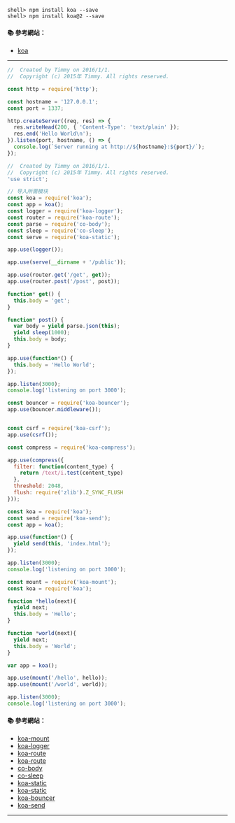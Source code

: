 
```console
shell> npm install koa --save
shell> npm install koa@2 --save
```

#### :books: 參考網站：
- [koa](http://koajs.com/)

---

```js
//  Created by Timmy on 2016/1/1.
//  Copyright (c) 2015年 Timmy. All rights reserved.

const http = require('http');

const hostname = '127.0.0.1';
const port = 1337;

http.createServer((req, res) => {
  res.writeHead(200, { 'Content-Type': 'text/plain' });
  res.end('Hello World\n');
}).listen(port, hostname, () => {
  console.log(`Server running at http://${hostname}:${port}/`);
});
```


```js
//  Created by Timmy on 2016/1/1.
//  Copyright (c) 2015年 Timmy. All rights reserved.
'use strict';

// 导入所需模块
const koa = require('koa');
const app = koa();
const logger = require('koa-logger');
const router = require('koa-route');
const parse = require('co-body');
const sleep = require('co-sleep');
const serve = require('koa-static');

app.use(logger());

app.use(serve(__dirname + '/public'));

app.use(router.get('/get', get));
app.use(router.post('/post', post));

function* get() {
  this.body = 'get';
}

function* post() {
  var body = yield parse.json(this);
  yield sleep(1000);
  this.body = body; 
}

app.use(function*() {
  this.body = 'Hello World';
});

app.listen(3000);
console.log('listening on port 3000');

```

```js
const bouncer = require('koa-bouncer');
app.use(bouncer.middleware());


const csrf = require('koa-csrf');
app.use(csrf());

```

```js
const compress = require('koa-compress');

app.use(compress({
  filter: function(content_type) {
    return /text/i.test(content_type)
  },
  threshold: 2048,
  flush: require('zlib').Z_SYNC_FLUSH
}));

```

```js
const koa = require('koa');
const send = require('koa-send');
const app = koa();

app.use(function*() {
  yield send(this, 'index.html');
});

app.listen(3000);
console.log('listening on port 3000');
```

```js
const mount = require('koa-mount');
const koa = require('koa');

function *hello(next){
  yield next;
  this.body = 'Hello';
}

function *world(next){
  yield next;
  this.body = 'World';
}

var app = koa();

app.use(mount('/hello', hello));
app.use(mount('/world', world));

app.listen(3000);
console.log('listening on port 3000');
```
#### :books: 參考網站：
- [koa-mount](https://github.com/koajs/mount)
- [koa-logger](https://www.npmjs.com/package/koa-logger)
- [koa-route](https://www.npmjs.com/package/koa-route)
- [koa-route](https://github.com/alexmingoia/koa-router)
- [co-body](https://www.npmjs.com/package/co-body)
- [co-sleep](https://www.npmjs.com/package/co-sleep)
- [koa-static](https://www.npmjs.com/package/koa-static)
- [koa-static](https://github.com/koajs/static)
- [koa-bouncer](https://github.com/danneu/koa-bouncer)
- [koa-send](https://github.com/koajs/send)

---
